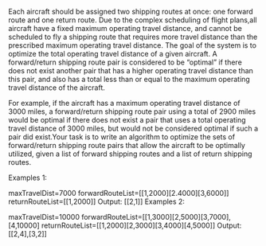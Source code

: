 Each aircraft should be assigned two shipping routes at once: one forward route and one return route. Due to the complex scheduling of flight plans,all aircraft have a fixed maximum operating travel distance, and cannot be scheduled to fly a shipping route that requires more travel distance than the prescribed maximum operating travel distance.
The goal of the system is to optimize the total operating travel distance of a given aircraft.
A forward/return shipping route pair is considered to be “optimal” if there does not exist another pair that has a higher operating travel distance than this pair, and also has a total less than or equal to the maximum operating travel distance of the aircraft.

For example, if the aircraft has a maximum operating travel distance of 3000 miles,
a forward/return shipping route pair using a total of 2900 miles would be optimal if there does not exist a pair that uses a total operating travel distance of 3000 miles,
but would not be considered optimal if such a pair did exist.Your task is to write an algorithm to optimize the sets of forward/return shipping route pairs that allow the aircraft to be optimally utilized, given a list of forward shipping routes and a list of return shipping routes.

Examples 1:

maxTravelDist=7000
forwardRouteList=[[1,2000][2.4000][3,6000]]
returnRouteList=[[1,2000]]
Output: [[2,1]]
Examples 2:

maxTravelDist=10000
forwardRouteList=[[1,3000][2,5000][3,7000],[4,10000]
returnRouteList=[[1,2000][2,3000][3,4000][4,5000]]
Output: [[2,4],[3,2]]